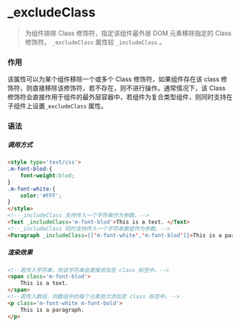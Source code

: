 # _excludeClass
> 为组件排除 Class 修饰符，指定该组件最外层 DOM 元素移除指定的 Class 修饰符。 `_excludeClass` 属性较 `_includeClass` 。

### 作用
该属性可以为某个组件移除一个或多个 Class 修饰符，如果组件存在该 class 修饰符，则直接移除该修饰符，若不存在，则不进行操作。通常情况下，该 Class 修饰符会直接作用于组件的最外层容器中，若组件为复合类型组件，则同时支持在子组件上设置`_excludeClass` 属性。
 
### 语法
##### 调用方式
``` html
<style type='text/css'>
.m-font-blod:{
    font-weight:blod;
}
.m-font-white:{
    color:'#FFF';
}
</style>
<!--_includeClass 支持传入一个字符串作为参数。-->
<Text _includeClass='m-font-blod'>This is a text. </Text>
<!--_includeClass 同时支持传入一个字符串数组作为参数。-->
<Paragraph _includeClass={['m-font-white','m-font-blod']}>This is a paragraph.</Paragraph>
```

##### 渲染效果
``` html
<!--若传入字符串，则该字符串会直接添加至 class 标签中。-->
<span class='m-font-blod'>
    This is a text.
</span>
<!--若传入数组，则数组中的每个元素依次添加至 class 标签中。-->
<p class='m-font-white m-font-bold'>
    This is a paragraph.
</p>
```